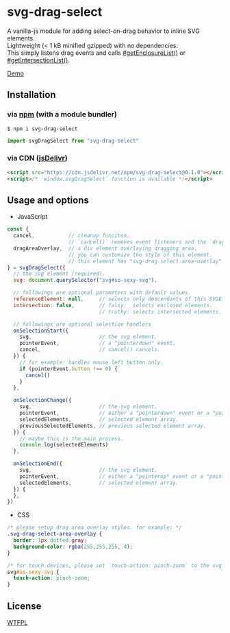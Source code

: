 # svg-drag-select

A vanilla-js module for adding select-on-drag behavior to inline SVG elements.  
Lightweight (< 1 kB minified gzipped) with no dependencies.  
This simply listens drag events and calls [#getEnclosureList()](https://www.w3.org/TR/SVG11/struct.html#__svg__SVGSVGElement__getEnclosureList) or [#getIntersectionList()](https://www.w3.org/TR/SVG11/struct.html#__svg__SVGSVGElement__getIntersectionList).


[Demo](https://luncheon.github.io/svg-drag-select/)


## Installation

### via [npm](https://www.npmjs.com/package/svg-drag-select) (with a module bundler)

```
$ npm i svg-drag-select
```

```js
import svgDragSelect from "svg-drag-select"
```

### via CDN ([jsDelivr](https://www.jsdelivr.com/package/npm/svg-drag-select))

```html
<script src="https://cdn.jsdelivr.net/npm/svg-drag-select@0.1.0"></script>
<script>/* `window.svgDragSelect` function is available */</script>
```


## Usage and options

* JavaScript

```js
const {
  cancel,           // cleanup funciton.
                    // `cancel()` removes event listeners and the `dragAreaOverlay` element below.
  dragAreaOverlay,  // a div element overlaying dragging area.
                    // you can customize the style of this element.
                    // this element has "svg-drag-select-area-overlay" class by default.
} = svgDragSelect({
  // the svg element (required).
  svg: document.querySelector("svg#so-sexy-svg"),

  // followings are optional parameters with default values.
  referenceElement: null,     // selects only descendants of this SVGElement if specified.
  intersection: false,        // falsy:  selects enclosed elements.
                              // truthy: selects intersected elements.

  // followings are optional selection handlers
  onSelectionStart({
    svg,                      // the svg element.
    pointerEvent,             // a "pointerdown" event.
    cancel,                   // cancel() cancels.
  }) {
    // for example: handles mouse left button only.
    if (pointerEvent.button !== 0) {
      cancel()
    }
  },

  onSelectionChange({
    svg,                      // the svg element.
    pointerEvent,             // either a "pointerdown" event or a "pointermove" event.
    selectedElements,         // selected element array.
    previousSelectedElements, // previous selected element array.
  }) {
    // maybe this is the main process.
    console.log(selectedElements)
  },

  onSelectionEnd({
    svg,                      // the svg element.
    pointerEvent,             // either a "pointerup" event or a "pointercancel" event.
    selectedElements,         // selected element array.
  }) {
  },
})
```

* CSS

```css
/* please setup drag area overlay styles. for example: */
.svg-drag-select-area-overlay {
  border: 1px dotted gray;
  background-color: rgba(255,255,255,.4);
}

/* for touch devices, please set `touch-action: pinch-zoom` to the svg element. */
svg#so-sexy-svg {
  touch-action: pinch-zoom;
}
```


## License

[WTFPL](http://www.wtfpl.net)
